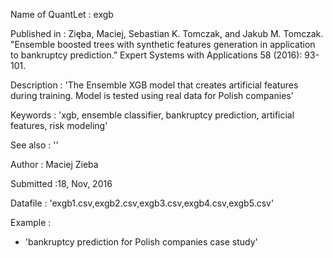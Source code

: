 Name of QuantLet : exgb

Published in : Zięba, Maciej, Sebastian K. Tomczak, and Jakub M. Tomczak. "Ensemble boosted trees with synthetic features generation in application to bankruptcy prediction." Expert Systems with Applications 58 (2016): 93-101.

Description : 'The Ensemble XGB model that creates artificial features during training. Model is tested using real data for Polish companies'

Keywords : 'xgb, ensemble classifier, bankruptcy prediction, artificial features, risk modeling'

See also : ''

Author : Maciej Zieba

Submitted :18, Nov, 2016

Datafile : 'exgb1.csv,exgb2.csv,exgb3.csv,exgb4.csv,exgb5.csv'

Example :
- 'bankruptcy prediction for Polish companies case study'